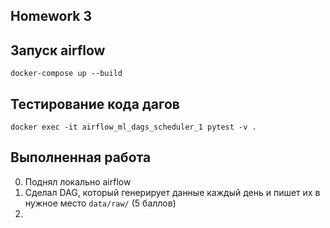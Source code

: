 Homework 3
-------------------

## Запуск airflow
```
docker-compose up --build
```

## Тестирование кода дагов
```
docker exec -it airflow_ml_dags_scheduler_1 pytest -v .
```

## Выполненная работа

0) Поднял локально airflow
1) Сделал DAG, который генерирует данные каждый день и пишет их в нужное место `data/raw/` (5 баллов)
2) 